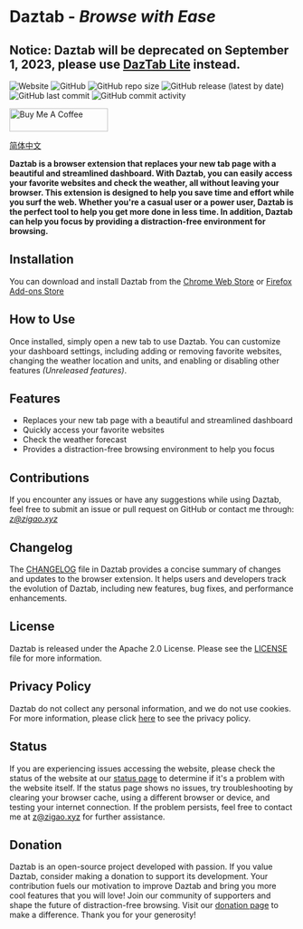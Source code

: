 # Daztab - *Browse with Ease*
## Notice: Daztab will be deprecated on September 1, 2023, please use [DazTab Lite](https://github.com/ZigaoWang/daztab-lite) instead.

![Website](https://img.shields.io/website?down_message=offline&up_message=online&url=https%3A%2F%2Fdaztab.com)
![GitHub](https://img.shields.io/github/license/ZigaoWang/daztab)
![GitHub repo size](https://img.shields.io/github/repo-size/ZigaoWang/daztab)
![GitHub release (latest by date)](https://img.shields.io/github/v/release/ZigaoWang/daztab)
![GitHub last commit](https://img.shields.io/github/last-commit/ZigaoWang/daztab)
![GitHub commit activity](https://img.shields.io/github/commit-activity/w/ZigaoWang/daztab)

<a href="https://www.buymeacoffee.com/zigao" target="_blank"><img src="https://cdn.buymeacoffee.com/buttons/default-orange.png" alt="Buy Me A Coffee" height="41" width="174"></a>

[简体中文](/README_zh.md)

**Daztab is a browser extension that replaces your new tab page with a beautiful and streamlined dashboard. With Daztab, you can easily access your favorite websites and check the weather, all without leaving your browser. This extension is designed to help you save time and effort while you surf the web. Whether you're a casual user or a power user, Daztab is the perfect tool to help you get more done in less time. In addition, Daztab can help you focus by providing a distraction-free environment for browsing.**

## Installation

You can download and install Daztab from the <a href="https://chrome.google.com/webstore/detail/daztab/hbmlahbmfllldaoljckllpmlcdoihhdn" target="_blank">Chrome Web Store</a> or <a href="https://addons.mozilla.org/en-US/firefox/addon/daztab/" target="_blank">Firefox Add-ons Store</a>

## How to Use

Once installed, simply open a new tab to use Daztab. You can customize your dashboard settings, including adding or removing favorite websites, changing the weather location and units, and enabling or disabling other features *(Unreleased features)*.

## Features

- Replaces your new tab page with a beautiful and streamlined dashboard
- Quickly access your favorite websites
- Check the weather forecast
- Provides a distraction-free browsing environment to help you focus

## Contributions

If you encounter any issues or have any suggestions while using Daztab, feel free to submit an issue or pull request on GitHub or contact me through: *z@zigao.xyz*

## Changelog

The [CHANGELOG](/CHANGELOG.md) file in Daztab provides a concise summary of changes and updates to the browser extension. It helps users and developers track the evolution of Daztab, including new features, bug fixes, and performance enhancements.

## License

Daztab is released under the Apache 2.0 License. Please see the [LICENSE](/LICENSE) file for more information.

## Privacy Policy

Daztab do not collect any personal information, and we do not use cookies. For more information, please click [here](https://daztab.com/privacy.html) to see the privacy policy.

## Status

If you are experiencing issues accessing the website, please check the status of the website at our [status page](http://status.daztab.com/) to determine if it's a problem with the website itself. If the status page shows no issues, try troubleshooting by clearing your browser cache, using a different browser or device, and testing your internet connection. If the problem persists, feel free to contact me at z@zigao.xyz for further assistance.

## Donation

Daztab is an open-source project developed with passion. If you value Daztab, consider making a donation to support its development. Your contribution fuels our motivation to improve Daztab and bring you more cool features that you will love! Join our community of supporters and shape the future of distraction-free browsing. Visit our [donation page](https://www.buymeacoffee.com/zigao) to make a difference. Thank you for your generosity!

